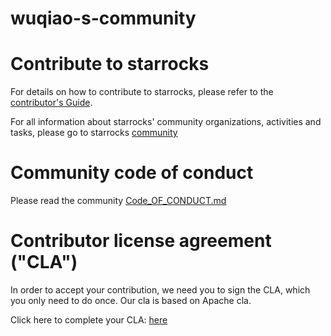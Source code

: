 # wuqiao-s-community
# Contribute to starrocks

For details on how to contribute to starrocks, please refer to the [contributor's Guide]().

For all information about starrocks' community organizations, activities and tasks, please go to starrocks [community]()

# Community code of conduct

Please read the community [Code_OF_CONDUCT.md](https://github.com/StarRocks/starrocks/blob/main/CODE_OF_CONDUCT.md)

# Contributor license agreement ("CLA")

In order to accept your contribution, we need you to sign the CLA, which you only need to do once. Our cla is based on Apache cla.

Click here to complete your CLA: [here](https://cla-assistant.io/StarRocks/starrocks)
